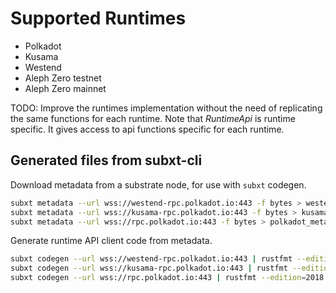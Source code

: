 # Supported Runtimes
- Polkadot
- Kusama
- Westend
- Aleph Zero testnet
- Aleph Zero mainnet

TODO: Improve the runtimes implementation without the need of replicating the same functions for each runtime. Note that *RuntimeApi* is runtime specific. It gives access to api functions specific for each runtime.

## Generated files from subxt-cli

Download metadata from a substrate node, for use with `subxt` codegen.

```bash
subxt metadata --url wss://westend-rpc.polkadot.io:443 -f bytes > westend_metadata.scale
subxt metadata --url wss://kusama-rpc.polkadot.io:443 -f bytes > kusama_metadata.scale
subxt metadata --url wss://rpc.polkadot.io:443 -f bytes > polkadot_metadata.scale
```

Generate runtime API client code from metadata.

```bash
subxt codegen --url wss://westend-rpc.polkadot.io:443 | rustfmt --edition=2018 --emit=stdout > westend_metadata.rs
subxt codegen --url wss://kusama-rpc.polkadot.io:443 | rustfmt --edition=2018 --emit=stdout > kusama_runtime.rs
subxt codegen --url wss://rpc.polkadot.io:443 | rustfmt --edition=2018 --emit=stdout > polkadot_runtime.rs
```
